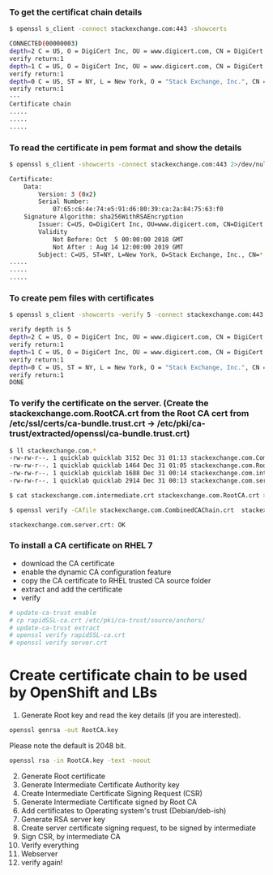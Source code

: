 ### To get the certificat chain details 

 ```sh
 $ openssl s_client -connect stackexchange.com:443 -showcerts 

 CONNECTED(00000003)
depth=2 C = US, O = DigiCert Inc, OU = www.digicert.com, CN = DigiCert High Assurance EV Root CA
verify return:1
depth=1 C = US, O = DigiCert Inc, OU = www.digicert.com, CN = DigiCert SHA2 High Assurance Server CA
verify return:1
depth=0 C = US, ST = NY, L = New York, O = "Stack Exchange, Inc.", CN = *.stackexchange.com
verify return:1
---
Certificate chain
.....
.....
.....
```

### To read the certificate in pem format and show the details 

```sh
$ openssl s_client -showcerts -connect stackexchange.com:443 2>/dev/null | openssl x509 -inform pem -noout -text

Certificate:
    Data:
        Version: 3 (0x2)
        Serial Number:
            07:65:c6:4e:74:e5:91:d6:80:39:ca:2a:84:75:63:f0
    Signature Algorithm: sha256WithRSAEncryption
        Issuer: C=US, O=DigiCert Inc, OU=www.digicert.com, CN=DigiCert SHA2 High Assurance Server CA
        Validity
            Not Before: Oct  5 00:00:00 2018 GMT
            Not After : Aug 14 12:00:00 2019 GMT
        Subject: C=US, ST=NY, L=New York, O=Stack Exchange, Inc., CN=*.stackexchange.com
.....
.....
.....
```
### To create pem files with certificates 

```sh
$ openssl s_client -showcerts -verify 5 -connect stackexchange.com:443 < /dev/null | awk '/BEGIN/,/END/{ if(/BEGIN/){a++}; out="cert"a".pem"; print >out}' 

verify depth is 5
depth=2 C = US, O = DigiCert Inc, OU = www.digicert.com, CN = DigiCert High Assurance EV Root CA
verify return:1
depth=1 C = US, O = DigiCert Inc, OU = www.digicert.com, CN = DigiCert SHA2 High Assurance Server CA
verify return:1
depth=0 C = US, ST = NY, L = New York, O = "Stack Exchange, Inc.", CN = *.stackexchange.com
verify return:1
DONE
```

### To verify the certificate on the server. (Create the stackexchange.com.RootCA.crt from the Root CA cert from /etc/ssl/certs/ca-bundle.trust.crt -> /etc/pki/ca-trust/extracted/openssl/ca-bundle.trust.crt)

```sh
$ ll stackexchange.com.*
-rw-rw-r--. 1 quicklab quicklab 3152 Dec 31 01:13 stackexchange.com.CombinedCAChain.crt
-rw-rw-r--. 1 quicklab quicklab 1464 Dec 31 01:05 stackexchange.com.RootCA.crt
-rw-rw-r--. 1 quicklab quicklab 1688 Dec 31 00:14 stackexchange.com.intermediate.crt
-rw-rw-r--. 1 quicklab quicklab 2914 Dec 31 00:13 stackexchange.com.server.crt

$ cat stackexchange.com.intermediate.crt stackexchange.com.RootCA.crt > stackexchange.com.CombinedCAChain.crt 

```

```sh
$ openssl verify -CAfile stackexchange.com.CombinedCAChain.crt  stackexchange.com.server.crt

stackexchange.com.server.crt: OK
```

### To install a CA certificate on RHEL 7
* download the CA certificate 
* enable the dynamic CA configuration feature
* copy the CA certificate to RHEL trusted CA source folder
* extract and add the certificate
* verify

```sh
# update-ca-trust enable
# cp rapidSSL-ca.crt /etc/pki/ca-trust/source/anchors/
# update-ca-trust extract
# openssl verify rapidSSL-ca.crt
# openssl verify server.crt
```

# Create certificate chain to be used by OpenShift and LBs
1. Generate Root key and read the key details (if you are interested). 

```sh
openssl genrsa -out RootCA.key
```
Please note the default is 2048 bit.
```sh
openssl rsa -in RootCA.key -text -noout
```
2. Generate Root certificate
3. Generate Intermediate Certificate Authority key
4. Create Intermediate Certificate Signing Request (CSR)
5. Generate Intermediate Certificate signed by Root CA
6. Add certificates to Operating system's trust (Debian/deb-ish)
7. Generate RSA server key
8. Create server certificate signing request, to be signed by intermediate
9.  Sign CSR, by intermediate CA
10. Verify everything
11. Webserver
12. verify again!